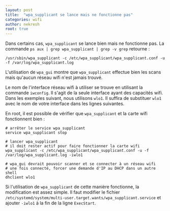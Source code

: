 ```yaml
---
layout: post
title:  "wpa_supplicant se lance mais ne fonctionne pas"
categories: wifi
author: nekresh
root: true
---
```


Dans certains cas, `wpa_supplicant` se lance bien mais ne fonctionne pas.
La commande `ps aux | grep wpa_supplicant | grep -v grep` retourne :

    /usr/sbin/wpa_supplicant -c /etc/wpa_supplicant/wpa_supplicant.conf -u -f /var/log/wpa_supplicant.log

L'utilisation de `wpa_gui` montre que `wpa_supplicant` effectue bien les scans mais qu'aucun réseau wifi n'est jamais trouvé.

Le nom de l'interface réseau wifi à utiliser se trouve en utilisant la commande `iwconfig`. Il s'agit de la seule interface ayant des capacités wifi.
Dans les exemples suivant, nous utilisons `wlo1`. Il suffira de substituer `wlo1` avec le nom de votre interface dans les lignes suivantes.

En root, il est possible de vérifier que `wpa_supplicant` et la carte wifi fonctionnent bien :

    # arrêter le service wpa_supplicant
    service wpa_supplicant stop
    
    # lancer wpa_supplicant
    # il doit rester actif pour faire fonctionner la carte wifi
    wpa_supplicant -c /etc/wpa_supplicant/wpa_supplicant.conf -u -f /var/log/wpa_supplicant.log -iwlo1
    
    # wpa_gui devrait pouvoir scanner et se connecter à un réseau wifi
    # une fois connecté, forcer une demande d'IP au DHCP dans un autre shell
    dhclient wlo1
    
Si l'utilisation de `wpa_supplicant` de cette manière fonctionne, la modification est assez simple.
Il faut modifier le fichier `/etc/systemd/system/multi-user.target.wants/wpa_supplicant.service` et ajouter `-iwlo1` à la fin de la ligne `ExecStart`.
